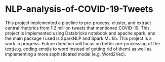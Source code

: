 # NLP-analysis-of-COVID-19-Tweets
This project implemented a pipeline to pre-process, cluster, and extract central rhetorics from  1.2 million tweets that mentioned COVID-19.
This project is implemented using Databricks notebook and apache spark, and the main package I used is SparkNLP and Spark ML lib.
This project is a work in progress. Future direction will focus on better pre-processing of the text(e.g. coding emojis to word instead of getting rid of them) as well as implementing a more sophisticated model (e.g. Word2Vec).
